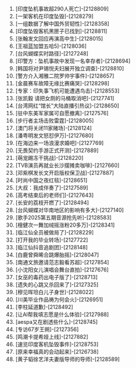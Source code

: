 
1. [印度坠机事故超290人死亡]-[2128809]
1. [一架客机在印度坠毁]-[2128279]
1. [一组数据了解中国外贸韧性]-[2128358]
1. [印度坠毁客机黑匣子已找到]-[2128811]
1. [张翰发文回应再演高中生]-[2128015]
1. [王祖蓝加盟五哈5]-[2128036]
1. [台风蝴蝶实时路径]-[2127248]
1. [印警方：坠机事故中发现一名幸存者]-[2128694]
1. [韩国将对尹锡悦夫妇展开独立调查]-[2128810]
1. [警方介入湘雅二院罗帅宇事件]-[2128657]
1. [金晨赛车故障无缘比赛痛哭]-[2128298]
1. [专家：印失事飞机可能遭遇鸟击]-[2128553]
1. [张凯毅 请把女厕的马桶取消吧]-[2127741]
1. [台湾网红“馆长”大陆直播引热议]-[2128650]
1. [驻中东美军家属可自愿撤离]-[2127576]
1. [步行者主场击败雷霆]-[2128005]
1. [澳门将关闭11家赌场]-[2128124]
1. [潘粤明发文怒怼伊万]-[2127680]
1. [在海边来一场浪漫求婚吧]-[2127769]
1. [无畏契约手游正式开测]-[2127889]
1. [萌宠踢冻干挑战]-[2128220]
1. [TVB演员再就业长沙摆摊卖咖啡]-[2127660]
1. [邓紫棋发长文开启版权保卫战]-[2127887]
1. [时尚中国之夜红毯]-[2128651]
1. [大叔：我成伴奏了]-[2127589]
1. [高考结束后的老师们]-[2127643]
1. [长安的荔枝开燃了]-[2128494]
1. [台风蝴蝶对华南地区的影响有多大]-[2127140]
1. [歌手2025第五期音源抢先听]-[2128583]
1. [檀健次一舞加绒摇涨粉20多万]-[2128341]
1. [临江仙全员被做局了]-[2128229]
1. [打开我的毕业转场]-[2127722]
1. [临江仙抖音追剧团]-[2128148]
1. [白鹿曾舜晞合跳爆胎摇]-[2128047]
1. [南通文旅邀请范志毅看苏超]-[2127854]
1. [小沈阳女儿演唱会舞台直拍]-[2127676]
1. [女巫的毒药出电子版了]-[2128713]
1. [遗失的心跳又杀回来了]-[2127325]
1. [穆见晖坦白儿子身世]-[2128022]
1. [川美毕业作品祷为何会火]-[2126951]
1. [李柱延道歉]-[2128492]
1. [让AI帮我填志愿是什么体验]-[2127988]
1. [aespa又在剧透些什么]-[2128745]
1. [专访67岁王朔]-[2127356]
1. [鸣潮卡提希娅上线]-[2127882]
1. [速览印度客机坠毁事件]-[2128753]
1. [原来幸福真的会动起来]-[2126738]
1. [黄子韬徐艺洋夫妻版导师的导师]-[2128589]